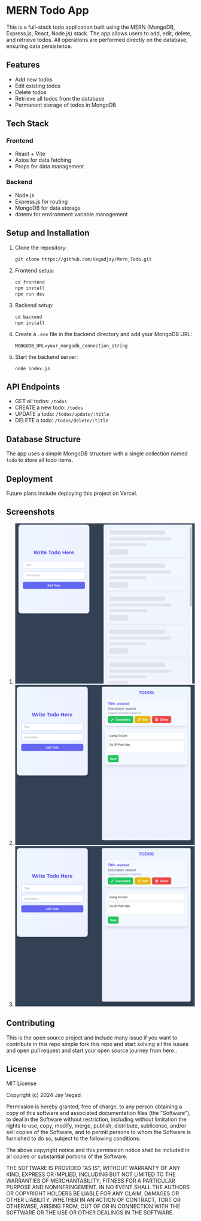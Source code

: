 # MERN Todo App

This is a full-stack todo application built using the MERN (MongoDB, Express.js, React, Node.js) stack. The app allows users to add, edit, delete, and retrieve todos. All operations are performed directly on the database, ensuring data persistence.

## Features

- Add new todos
- Edit existing todos
- Delete todos
- Retrieve all todos from the database
- Permanent storage of todos in MongoDB

## Tech Stack

### Frontend
- React + Vite
- Axios for data fetching
- Props for data management

### Backend
- Node.js
- Express.js for routing
- MongoDB for data storage
- dotenv for environment variable management

## Setup and Installation

1. Clone the repository:
   ```
   git clone https://github.com/Vegadjay/Mern_Todo.git
   ```

2. Frontend setup:
   ```
   cd frontend
   npm install
   npm run dev
   ```

3. Backend setup:
   ```
   cd backend
   npm install
   ```

4. Create a `.env` file in the backend directory and add your MongoDB URL:
   ```
   MONGODB_URL=your_mongodb_connection_string
   ```

5. Start the backend server:
   ```
   node index.js
   ```

## API Endpoints

- GET all todos: `/todos`
- CREATE a new todo: `/todos`
- UPDATE a todo: `/todos/update/:title`
- DELETE a todo: `/todos/delete/:title`

## Database Structure

The app uses a simple MongoDB structure with a single collection named `todo` to store all todo items.

## Deployment

Future plans include deploying this project on Vercel.

## Screenshots

1. ![Todo List](./imgs/Home_Page.png)
2. ![Add Todo](./imgs/Update_Todo.png)
3. ![Edit Todo](./imgs/Update_Todo.png)

## Contributing

This is the open source project and include many issue if you want to contribute in this repo simple fork this repo and start solving all the issues and open pull request and start your open source journey from here..


## License

MIT License

Copyright (c) 2024 Jay Vegad

Permission is hereby granted, free of charge, to any person obtaining a copy
of this software and associated documentation files (the "Software"), to deal
in the Software without restriction, including without limitation the rights
to use, copy, modify, merge, publish, distribute, sublicense, and/or sell
copies of the Software, and to permit persons to whom the Software is
furnished to do so, subject to the following conditions:

The above copyright notice and this permission notice shall be included in all
copies or substantial portions of the Software.

THE SOFTWARE IS PROVIDED "AS IS", WITHOUT WARRANTY OF ANY KIND, EXPRESS OR
IMPLIED, INCLUDING BUT NOT LIMITED TO THE WARRANTIES OF MERCHANTABILITY,
FITNESS FOR A PARTICULAR PURPOSE AND NONINFRINGEMENT. IN NO EVENT SHALL THE
AUTHORS OR COPYRIGHT HOLDERS BE LIABLE FOR ANY CLAIM, DAMAGES OR OTHER
LIABILITY, WHETHER IN AN ACTION OF CONTRACT, TORT OR OTHERWISE, ARISING FROM,
OUT OF OR IN CONNECTION WITH THE SOFTWARE OR THE USE OR OTHER DEALINGS IN THE
SOFTWARE.
